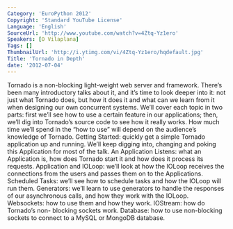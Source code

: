 ```yaml
---
Category: 'EuroPython 2012'
Copyright: 'Standard YouTube License'
Language: 'English'
SourceUrl: 'http://www.youtube.com/watch?v=4Ztq-Yz1ero'
Speakers: [O Vilaplana]
Tags: []
ThumbnailUrl: 'http://i.ytimg.com/vi/4Ztq-Yz1ero/hqdefault.jpg'
Title: 'Tornado in Depth'
date: '2012-07-04'
---
```

Tornado is a non-blocking light-weight web server and framework. There’s been
many introductory talks about it, and it’s time to look deeper into it: not
just what Tornado does, but how it does it and what can we learn from it when
designing our own concurrent systems. We’ll cover each topic in two parts:
first we’ll see how to use a certain feature in our applications; then, we’ll
dig into Tornado’s source code to see how it really works. How much time we’ll
spend in the “how to use” will depend on the audience’s knowledge of Tornado.
Getting Started: quickly get a simple Tornado application up and running.
We’ll keep digging into, changing and poking this Application for most of the
talk. An Application Listens: what an Application is, how does Tornado start
it and how does it process its requests. Application and IOLoop: we’ll look at
how the IOLoop receives the connections from the users and passes them on to
the Applications. Scheduled Tasks: we’ll see how to schedule tasks and how the
IOLoop will run them. Generators: we’ll learn to use generators to handle the
responses of our asynchronous calls, and how they work with the IOLoop.
Websockets: how to use them and how they work. IOStream: how do Tornado’s non-
blocking sockets work. Database: how to use non-blocking sockets to connect to
a MySQL or MongoDB database.

